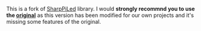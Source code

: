 This is a fork of [SharpPiLed](https://github.com/gingters/SharpPiLed) library. I would **strongly recommnd you to use the [original](https://github.com/gingters/SharpPiLed)** as this version has been modified for our own projects and it's missing some features of the original.
